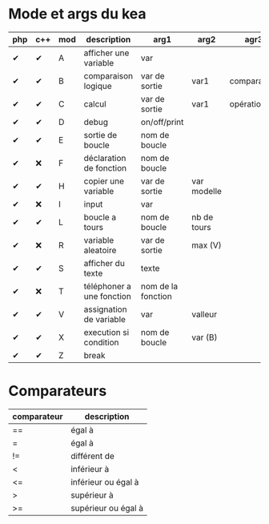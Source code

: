 # Mode et args du kea

| php | c++ | mod | description                | arg1               | arg2        | agr3        | arg4 |
|-----|-----|-----|----------------------------|--------------------|-------------|-------------|------|
| ✔   | ✔  | A   | afficher une variable      | var                |             |             |      |
| ✔   | ✔  | B   | comparaison logique        | var de sortie      | var1        | comparateur | var2 |
| ✔   | ✔  | C   | calcul                     | var de sortie      | var1        | opération   | var2 |
| ✔   | ✔  | D   | debug                      | on/off/print       |             |             |      |
| ✔   | ✔  | E   | sortie de boucle           | nom de boucle      |             |             |      |
| ✔   | ❌ | F   | déclaration de fonction    | nom de boucle      |             |             |      |
| ✔   | ✔  | H   | copier une variable        | var de sortie      | var modelle |             |      |
| ✔   | ❌ | I   | input                      | var                |             |             |      |
| ✔   | ✔  | L   | boucle a tours             | nom de boucle      | nb de tours |             |      |
| ✔   | ❌ | R   | variable aleatoire         | var de sortie      | max (V)     |             |      |
| ✔   | ✔  | S   | afficher du texte          | texte              |             |             |      |
| ✔   | ❌ | T   | téléphoner a une fonction  | nom de la fonction |             |             |      |
| ✔   | ✔  | V   | assignation de variable    | var                | valleur     |             |      |
| ✔   | ✔  | X   | execution si condition     | nom de boucle      | var (B)     |             |      |
| ✔   | ✔  | Z   | break                      |                    |             |             |      |

# Comparateurs

| comparateur | description         |
|------------|----------------------|
| ==         | égal à               |
| =          | égal à               |
| !=         | différent de         |
| <          | inférieur à          |
| <=         | inférieur ou égal à  |
| >          | supérieur à          |
| >=         | supérieur ou égal à  |